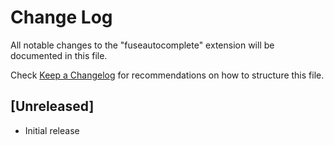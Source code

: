 # Change Log
All notable changes to the "fuseautocomplete" extension will be documented in this file.

Check [Keep a Changelog](http://keepachangelog.com/) for recommendations on how to structure this file.

## [Unreleased]
- Initial release
